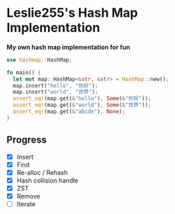 # Leslie255's Hash Map Implementation

**My own hash map implementation for fun**

```rs
use hashmap::HashMap;

fn main() {
  let mut map: HashMap<&str, &str> = HashMap::new();
  map.insert("hello", "你好");
  map.insert("world", "世界");
  assert_eq!(map.get(&"hello"), Some(&"你好"));
  assert_eq!(map.get(&"world"), Some(&"世界"));
  assert_eq!(map.get(&"abcde"), None);
}
```

## Progress

- [x] Insert
- [x] Find
- [x] Re-alloc / Rehash
- [x] Hash collision handle
- [x] ZST
- [x] Remove
- [ ] Iterate
